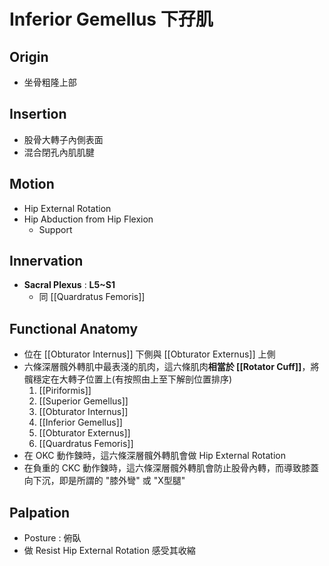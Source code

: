 # Inferior Gemellus 下孖肌
## Origin
* 坐骨粗隆上部  

## Insertion
* 股骨大轉子內側表面
* 混合閉孔內肌肌腱  

## Motion
* Hip External Rotation
* Hip Abduction from Hip Flexion
	* Support  

## Innervation
* **Sacral Plexus** : **L5~S1**
	* 同 [[Quardratus Femoris]]  

## Functional Anatomy
* 位在 [[Obturator Internus]] 下側與 [[Obturator Externus]] 上側
* 六條深層髖外轉肌中最表淺的肌肉，這六條肌肉**相當於 [[Rotator Cuff]]**，將髖穩定在大轉子位置上(有按照由上至下解剖位置排序)
	1. [[Piriformis]]
	2. [[Superior Gemellus]]
	3. [[Obturator Internus]]
	4. [[Inferior Gemellus]]
	5. [[Obturator Externus]]
	6. [[Quardratus Femoris]]
* 在 OKC 動作鍊時，這六條深層髖外轉肌會做 Hip External Rotation
* 在負重的 CKC 動作鍊時，這六條深層髖外轉肌會防止股骨內轉，而導致膝蓋向下沉，即是所謂的 "膝外彎" 或 "X型腿"  

## Palpation
* Posture : 俯臥
* 做 Resist Hip External Rotation 感受其收縮